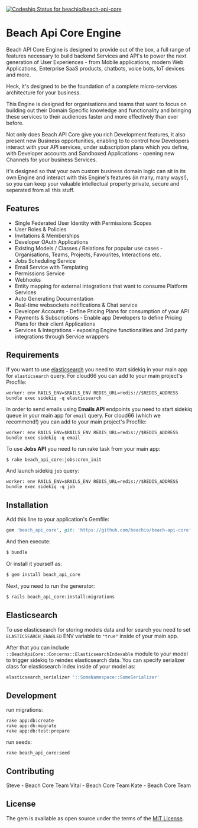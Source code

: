 [ ![Codeship Status for beachio/beach-api-core](https://app.codeship.com/projects/0589cfb0-ccde-0134-cf09-32338ebbb7ed/status?branch=master)](https://app.codeship.com/projects/200292)

# Beach Api Core Engine

Beach API Core Engine is designed to provide out of the box, a full range of features necessary to build backend Services and API's to power the next generation of User Experiences - from Mobile applications, modern Web Applications, Enterprise SaaS products, chatbots, voice bots, IoT devices and more.

Heck, it's designed to be the foundation of a complete micro-services architecture for your business.

This Engine is designed for organisations and teams that want to focus on building out their Domain Specific knowledge and functionality and bringing these services to their audiences faster and more effectively than ever before.

Not only does Beach API Core give you rich Development features, it also present new Business opportunities, enabling to to control how Developers interact with your API services, under subscription plans which you define, with Developer accounts and Sandboxed Applications - opening new Channels for your business Services.

It's designed so that your own custom business domain logic can sit in its own Engine and interact with this Engine's features (in many, many ways!), so you can keep your valuable intellectual property private, secure and seperated from all this stuff.

## Features

- Single Federated User Identity with Permissions Scopes
- User Roles & Policies
- Invitations & Memberships
- Developer OAuth Applications
- Existing Models / Classes / Relations for popular use cases - Organisations, Teams, Projects, Favourites, Interactions etc.
- Jobs Scheduling Service
- Email Service with Templating
- Permissions Service
- Webhooks
- Entity mapping for external integrations that want to consume Platform Services
- Auto Generating Documentation
- Real-time websockets notifications & Chat service
- Developer Accounts - Define Pricing Plans for consumption of your API
- Payments & Subscriptions - Enable app Developers to define Pricing Plans for their client Applications
- Services & Integrations - exposing Engine functionalities and 3rd party integrations through Service wrappers

## Requirements
If you want to use [elasticsearch](#elasticsearch) you need to start sidekiq in your main app for `elasticsearch` query.
For cloud66 you can add to your main project's Procfile:

```
worker: env RAILS_ENV=$RAILS_ENV REDIS_URL=redis://$REDIS_ADDRESS bundle exec sidekiq -q elasticsearch
```

In order to send emails using **Emails API** endpoints you need to start sidekiq queue in your main app for `email` query.
For cloud66 (which we recommend!) you can add to your main project's Procfile:

```
worker: env RAILS_ENV=$RAILS_ENV REDIS_URL=redis://$REDIS_ADDRESS bundle exec sidekiq -q email
```

To use **Jobs API** you need to run rake task from your main app:
```bash
$ rake beach_api_core:jobs:cron_init
```
And launch sidekiq `job` query:

```
worker: env RAILS_ENV=$RAILS_ENV REDIS_URL=redis://$REDIS_ADDRESS bundle exec sidekiq -q job
```

## Installation
Add this line to your application's Gemfile:

```ruby
gem 'beach_api_core', git: 'https://github.com/beachio/beach-api-core'
```

And then execute:
```bash
$ bundle
```

Or install it yourself as:
```bash
$ gem install beach_api_core
```

Next, you need to run the generator:
```bash
$ rails beach_api_core:install:migrations
```

## Elasticsearch
To use elasticsearch for storing models data and for search you need to set `ELASTICSEARCH_ENABLED` ENV variable to `"true"` inside of your main app.

After that you can include `::BeachApiCore::Concerns::ElasticsearchIndexable` module to your model to trigger sidekiq to reindex elasticsearch data.
You can specify serializer class for elasticsearch index inside of your model as:
```ruby
elasticsearch_serializer '::SomeNamespace::SomeSerializer'
```

## Development
run migrations:
```
rake app:db:create
rake app:db:migrate
rake app:db:test:prepare
```
run seeds:
```
rake beach_api_core:seed
```
## Contributing

Steve - Beach Core Team
Vital - Beach Core Team
Kate - Beach Core Team


## License
The gem is available as open source under the terms of the [MIT License](http://opensource.org/licenses/MIT).
